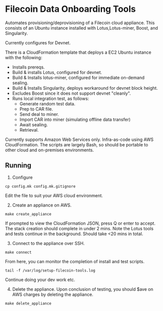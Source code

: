 # Filecoin Data Onboarding Tools

Automates provisioning/deprovisioning of a Filecoin cloud appliance. This consists of an Ubuntu instance installed with Lotus,Lotus-miner, Boost, and Singularity.

Currently configures for Devnet.

There is a CloudFormation template that deploys a EC2 Ubuntu instance with the following:
* Installs prereqs.
* Build & installs Lotus, configured for devnet.
* Build & Installs lotus-miner, configured for immediate on-demand sealing.
* Build & Installs Singularity, deploys workaround for devnet block height.
* Excludes Boost since it does not support devnet "cleanly".
* Runs local integration test, as follows:
    * Generate random test data.
    * Prep to CAR file.
    * Send deal to miner.
    * Import CAR into miner (simulating offline data transfer)
    * Await sealing.
    * Retrieval.

Currently supports Amazon Web Services only. Infra-as-code using AWS CloudFormation. The scripts are largely Bash, so should be portable to other cloud and on-premises environments.

## Running

1. Configure

```
cp config.mk config.mk.gitignore
```
Edit the file to suit your AWS cloud environment.

2. Create an appliance on AWS.

```
make create_appliance
```
If prompted to view the CloudFormation JSON, press Q or enter to accept.
The stack creation should complete in under 2 mins. Note the Lotus tools and tests continue in the background. Should take <20 mins in total.

3. Connect to the appliance over SSH.

```
make connect
```
From here, you can monitor the completion of install and test scripts.
```
tail -f /var/log/setup-filecoin-tools.log
```
Continue doing your dev work etc.

4. Delete the appliance.
Upon conclusion of testing, you should $ave on AWS charges by deleting the appliance.
```
make delete_appliance
```
